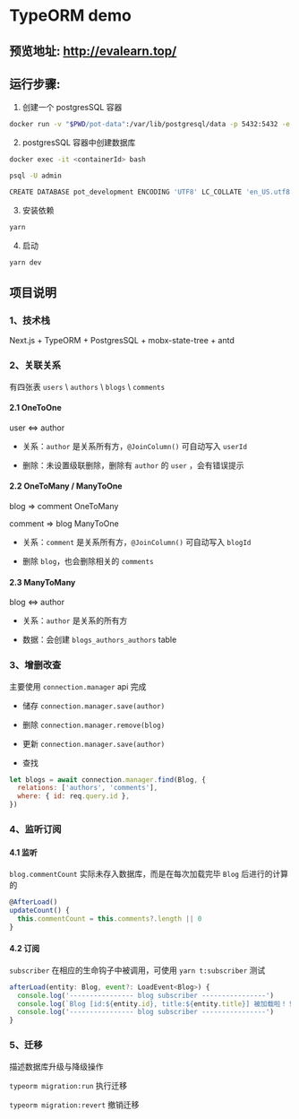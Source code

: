 # TypeORM demo

## 预览地址: http://evalearn.top/

## 运行步骤:

1. 创建一个 postgresSQL 容器

```bash
docker run -v "$PWD/pot-data":/var/lib/postgresql/data -p 5432:5432 -e POSTGRES_USER=admin -e POSTGRES_HOST_AUTH_METHOD=trust -d postgres:12.2
```

2. postgresSQL 容器中创建数据库

```bash
docker exec -it <containerId> bash

psql -U admin

CREATE DATABASE pot_development ENCODING 'UTF8' LC_COLLATE 'en_US.utf8' LC_CTYPE 'en_US.utf8';
```

3. 安装依赖

```bash
yarn
```

4. 启动

```bash
yarn dev
```

## 项目说明

### 1、技术栈

Next.js + TypeORM + PostgresSQL + mobx-state-tree + antd

### 2、关联关系

有四张表 `users` \ `authors` \ `blogs` \ `comments`

#### 2.1 OneToOne

user <=> author

- 关系：`author` 是关系所有方，`@JoinColumn()` 可自动写入 `userId`

- 删除：未设置级联删除，删除有 `author` 的 `user` ，会有错误提示

#### 2.2 OneToMany / ManyToOne

blog => comment OneToMany

comment => blog ManyToOne

- 关系：`comment` 是关系所有方，`@JoinColumn()` 可自动写入 `blogId`

- 删除 `blog`，也会删除相关的 `comments`

#### 2.3 ManyToMany

blog <=> author

- 关系：`author` 是关系的所有方

- 数据：会创建 `blogs_authors_authors` table

### 3、增删改查

主要使用 `connection.manager` api 完成

- 储存 `connection.manager.save(author)`

- 删除 `connection.manager.remove(blog)`

- 更新 `connection.manager.save(author)`

- 查找

```js
let blogs = await connection.manager.find(Blog, {
  relations: ['authors', 'comments'],
  where: { id: req.query.id },
})
```

### 4、监听订阅

#### 4.1 监听

`blog.commentCount` 实际未存入数据库，而是在每次加载完毕 `Blog` 后进行的计算的

```jsx
@AfterLoad()
updateCount() {
  this.commentCount = this.comments?.length || 0
}
```

#### 4.2 订阅

`subscriber` 在相应的生命钩子中被调用，可使用 `yarn t:subscriber` 测试

```js
afterLoad(entity: Blog, event?: LoadEvent<Blog>) {
  console.log('---------------- blog subscriber ----------------')
  console.log(`Blog [id:${entity.id}, title:${entity.title}] 被加载啦！！！`)
  console.log('---------------- blog subscriber ----------------')
}
```

### 5、迁移

描述数据库升级与降级操作

`typeorm migration:run` 执行迁移

`typeorm migration:revert` 撤销迁移
